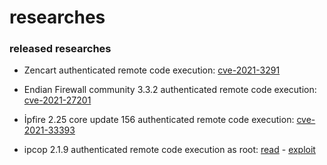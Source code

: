 # researches
### released researches
- Zencart authenticated remote code execution: [cve-2021-3291](https://github.com/MucahitSaratar/zencart_auth_rce_poc)

- Endian Firewall community 3.3.2 authenticated remote code execution: [cve-2021-27201](https://github.com/MucahitSaratar/endian_firewall_authenticated_rce)

- İpfire 2.25 core update 156 authenticated remote code execution: [cve-2021-33393](https://github.com/MucahitSaratar/ipfire-2-25-auth-rce)

- ipcop 2.1.9 authenticated remote code execution as root: [read](https://medium.com/@Mr.deadbeef.py/ipcop-v2-1-9-authenticated-remote-code-execution-358d3590418b) - [exploit](https://github.com/MucahitSaratar/ipcop2.1.9-auth-rce/blob/main/exploit.py)

